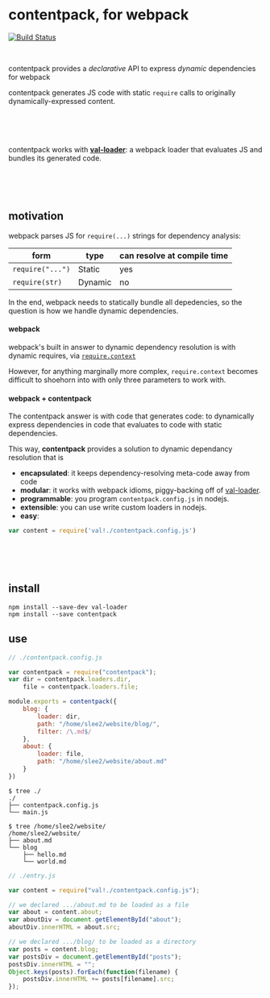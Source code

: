 contentpack, for webpack
========================

[![Build Status](https://travis-ci.org/freshdried/contentpack.svg)](https://travis-ci.org/freshdried/contentpack)

<br>

contentpack provides a *declarative* API to express *dynamic* dependencies for webpack

contentpack generates JS code with static `require` calls to originally dynamically-expressed content.

<br><br><br>

contentpack works with [**val-loader**](https://github.com/webpack/val-loader): a webpack loader that evaluates JS and bundles its generated code.

<br><br><br>
## motivation

webpack parses JS for `require(...)` strings for dependency analysis:

form             | type     | can resolve at compile time
---------------- | -------- | ------
`require("...")` | Static   | yes
`require(str)`   | Dynamic  | no

In the end, webpack needs to statically bundle all depedencies, so the question is how we handle dynamic dependencies.

#### webpack
webpack's built in answer to dynamic dependency resolution is with dynamic requires, via [`require.context`](http://webpack.github.io/docs/context.html#context-module-api)

However, for anything marginally more complex, `require.context` becomes difficult to shoehorn into with only three parameters to work with.

#### webpack + contentpack

The contentpack answer is with code that generates code: to dynamically express dependencies in code that evaluates to code with static dependencies.

This way, **contentpack** provides a solution to dynamic dependancy resolution that is
- **encapsulated**: it keeps dependency-resolving meta-code away from code
- **modular**: it works with webpack idioms, piggy-backing off of [val-loader](https://github.com/webpack/val-loader).
- **programmable**: you program `contentpack.config.js` in nodejs.
- **extensible**: you can use write custom loaders in nodejs.
- **easy**: 
```js
var content = require('val!./contentpack.config.js')
```
<br><br><br>
## install
```
npm install --save-dev val-loader
npm install --save contentpack
```

## use

```js
// ./contentpack.config.js

var contentpack = require("contentpack");
var dir = contentpack.loaders.dir,
    file = contentpack.loaders.file;

module.exports = contentpack({
    blog: {
        loader: dir,
        path: "/home/slee2/website/blog/",
        filter: /\.md$/
    },
    about: {
        loader: file,
        path: "/home/slee2/website/about.md"
    }
})
```

```
$ tree ./
./
├── contentpack.config.js
└── main.js

$ tree /home/slee2/website/
/home/slee2/website/
├── about.md
└── blog
    ├── hello.md
    └── world.md
```

```js
// ./entry.js

var content = require("val!./contentpack.config.js");

// we declared .../about.md to be loaded as a file
var about = content.about;
var aboutDiv = document.getElementById("about");
aboutDiv.innerHTML = about.src;

// we declared .../blog/ to be loaded as a directory
var posts = content.blog;
var postsDiv = document.getElementById("posts");
postsDiv.innerHTML = "";
Object.keys(posts).forEach(function(filename) {
    postsDiv.innerHTML += posts[filename].src;
});
```

